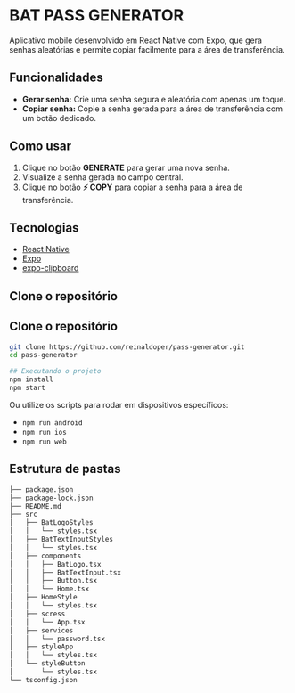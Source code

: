 # BAT PASS GENERATOR

Aplicativo mobile desenvolvido em React Native com Expo, que gera senhas aleatórias e permite copiar facilmente para a área de transferência.

## Funcionalidades

- **Gerar senha:** Crie uma senha segura e aleatória com apenas um toque.
- **Copiar senha:** Copie a senha gerada para a área de transferência com um botão dedicado.

## Como usar

1. Clique no botão **GENERATE** para gerar uma nova senha.
2. Visualize a senha gerada no campo central.
3. Clique no botão **⚡ COPY** para copiar a senha para a área de transferência.

## Tecnologias

- [React Native](https://reactnative.dev/)
- [Expo](https://expo.dev/)
- [expo-clipboard](https://docs.expo.dev/versions/latest/sdk/clipboard/)


## Clone o repositório

## Clone o repositório

```bash
git clone https://github.com/reinaldoper/pass-generator.git
cd pass-generator

## Executando o projeto
npm install
npm start
```

Ou utilize os scripts para rodar em dispositivos específicos:

- `npm run android`
- `npm run ios`
- `npm run web`

## Estrutura de pastas

```bash
├── package.json
├── package-lock.json
├── README.md
├── src
│   ├── BatLogoStyles
│   │   └── styles.tsx
│   ├── BatTextInputStyles
│   │   └── styles.tsx
│   ├── components
│   │   ├── BatLogo.tsx
│   │   ├── BatTextInput.tsx
│   │   ├── Button.tsx
│   │   └── Home.tsx
│   ├── HomeStyle
│   │   └── styles.tsx
│   ├── scress
│   │   └── App.tsx
│   ├── services
│   │   └── password.tsx
│   ├── styleApp
│   │   └── styles.tsx
│   └── styleButton
│       └── styles.tsx
└── tsconfig.json
```


